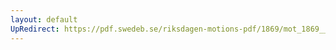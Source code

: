 ```yaml
---
layout: default
UpRedirect: https://pdf.swedeb.se/riksdagen-motions-pdf/1869/mot_1869__ak__00184.pdf
---
```


